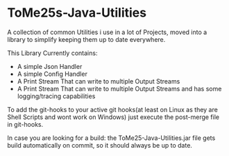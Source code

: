# ToMe25s-Java-Utilities
A collection of common Utilities i use in a lot of Projects, moved into a library to simplify keeping them up to date everywhere.

This Library Currently contains:
 * A simple Json Handler
 * A simple Config Handler
 * A Print Stream That can write to multiple Output Streams
 * A Print Stream That can write to multiple Output Streams and has some logging/tracing capabilities

To add the git-hooks to your active git hooks(at least on Linux as they are Shell Scripts and wont work on Windows) just execute the post-merge file in git-hooks.

In case you are looking for a build: the ToMe25-Java-Utilities.jar file gets build automatically on commit, so it should always be up to date.
